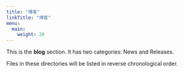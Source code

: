 ```yaml
---
title: "博客"
linkTitle: "博客"
menu:
  main:
    weight: 20
---
```



This is the **blog** section. It has two categories: News and Releases.

Files in these directories will be listed in reverse chronological order.
